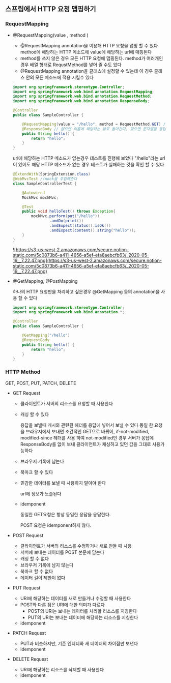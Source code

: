 ## 스프링에서 HTTP 요청 맵핑하기

### RequestMapping

- @RequestMapping(value , method )

  - @RequestMapping annotation을 이용해 HTTP 요청을 맵핑 할 수 있다  method에 해당하는 HTTP 메소드에 value에 해당하는 url에 매핑된다
  - method를 쓰지 않은 경우 모든 HTTP 요청에 맵핑된다. method가 여러개인경우 배열 형태로 RequstMethod를 넣어 줄 수도 있다
  - @RequestMapping annotation을 클래스에 설정할 수 있는데 이 경우 클래스 안의 모든 메소드에 적용 시킬수 있다

  ```java
  import org.springframework.stereotype.Controller;
  import org.springframework.web.bind.annotation.RequestMapping;
  import org.springframework.web.bind.annotation.RequestMethod;
  import org.springframework.web.bind.annotation.ResponseBody;
  
  @Controller
  public class SampleController {
  
      @RequestMapping(value = "/hello", method = RequestMethod.GET) //http메소드를 지정하지 않으면 모든 http 메소드 허용
      @ResponseBody // 없으면 이름에 해당하는 뷰로 돌아간다, 있으면 문자열을 응답으로 보냄
      public String hello() {
          return "hello";
      }
  }
  ```

  url에 해당하는 HTTP 메소드가 없는경우 테스트를 진행해 보았다 "/hello"라는 url이 있어도 해당 HTTP 메소드가 없는 경우 테스트가 실패하는 것을 확인 할 수 있다

  ```java
  @ExtendWith(SpringExtension.class)
  @WebMvcTest //mock을 주입해준다
  class SampleControllerTest {
  
      @Autowired
      MockMvc mockMvc;
  
      @Test
      public void helloTest() throws Exception{
          mockMvc.perform(put("/hello"))
                  .andDo(print())
                  .andExpect(status().isOk())
                  .andExpect(content().string("hello"));
      }
  }
  ```

  ![https://s3-us-west-2.amazonaws.com/secure.notion-static.com/5c0873b6-a411-4656-a5ef-efa8aebcfb63/_2020-05-19__7.22.47.png](https://s3-us-west-2.amazonaws.com/secure.notion-static.com/5c0873b6-a411-4656-a5ef-efa8aebcfb63/_2020-05-19__7.22.47.png)

- @GetMapping, @PostMapping

  하나의 HTTP 요청만을 처리하고 싶은경우 @GetMapping 등의 annotation을 사용 할 수 있다

  ```java
  import org.springframework.stereotype.Controller;
  import org.springframework.web.bind.annotation.*;
  
  @Controller
  public class SampleController {
  
      @GetMapping("/hello")
      @RequestBody
      public String hello() {
          return "hello";
      }
  }
  ```

### HTTP Method

GET, POST, PUT, PATCH, DELETE

- GET Request

  - 클라이언트가 서버의 리소스를 요청할 때 사용한다

  - 캐싱 할 수 있다

    응답을 보낼때 캐시와 관련된 헤더를 응답에 넣어서 보낼 수 있다 동일 한 요청을 브라우저에서 보내면 조건적인 GET으로 바뀌어, if-not-modified, modified-since 헤더를 사용 하여 not-modified인 경우 서버가 응답에 ResponseBody를 없이 보내 클라이언트가 캐싱하고 있던 값을 그대로 사용가능하다

  - 브라우저 기록에 남는다

  - 북마크 할 수 있다

  - 민감한 데이터를 보낼 때 사용하지 말아야 한다

    url에 정보가 노출된다

  - idemponent

    동일한 GET요청은 항상 동일한 응답을 응답한다.

    POST 요청은 idemponent하지 않다.

- POST Request

  - 클라이언트가 서버의 리소스를 수정하거나 새로 만들 때 사용
  - 서버에 보내는 데이터를 POST 본문에 담는다
  - 캐싱 할 수 없다
  - 브라우저 기록에 남지 않는다
  - 북마크 할 수 없다
  - 데이터 길이 제한이 없다

- PUT Request

  - URI에 해당하는 데이터를 새로 만들거나 수정할 때 사용한다
  - POST와 다른 점은 URI에 대한 의미가 다르다
    - POST의 URI는 보내는 데이터를 처리할 리소스를 지칭한다
    - PUT의 URI는 보내는 데이터에 해당하는 리소스를 지칭한다
  - idemponent

- PATCH Request

  - PUT과 비슷하지만, 기존 엔티티와 새 데이터의 차이점만 보낸다
  - idemponent

- DELETE Request

  - URI에 해당하는 리소스를 삭제할 때 사용한다
  - idemponent
